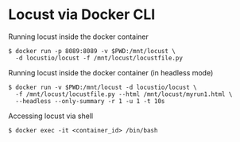 # Locust via Docker CLI

Running locust inside the docker container

```shell
$ docker run -p 8089:8089 -v $PWD:/mnt/locust \
  -d locustio/locust -f /mnt/locust/locustfile.py
```

Running locust inside the docker container (in headless mode)

```shell
$ docker run -v $PWD:/mnt/locust -d locustio/locust \
  -f /mnt/locust/locustfile.py --html /mnt/locust/myrun1.html \
  --headless --only-summary -r 1 -u 1 -t 10s
```

Accessing locust via shell

```shell
$ docker exec -it <container_id> /bin/bash
```
